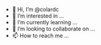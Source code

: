 - 👋 Hi, I’m @colardc
- 👀 I’m interested in ...
- 🌱 I’m currently learning ...
- 💞️ I’m looking to collaborate on ...
- 📫 How to reach me ...

<!---
colardc/colardc is a ✨ special ✨ repository because its `README.md` (this file) appears on your GitHub profile.
You can click the Preview link to take a look at your changes.
--->
